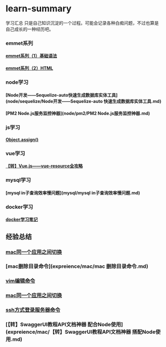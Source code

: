 # learn-summary
学习汇总
只是自己知识沉淀的一个过程。可能会记录各种白痴问题，不过也算是自己成长的一种经历吧。

### emmet系列 

#### [emmet系列（1）基础语法](tools/emmet/emmet系列（1）基础语法.md)

#### [emmet系列（2）HTML](tools/emmet/emmet系列（2）HTML.md)

### node学习

#### [Node开发——Sequelize-auto快速生成数据库实体工具](node/sequelize/Node开发——Sequelize-auto 快速生成数据库实体工具.md)

#### [PM2 Node.js服务监控神器](node/pm2/PM2 Node.js服务监控神器.md)

### js学习
#### [Object.assign()](expreience/js/Object.assign().md)

### vue学习
#### [【转】Vue.js——vue-resource全攻略](vue/【转】Vue.js——vue-resource全攻略.md)

### mysql学习

#### [mysql in子查询效率慢问题](mysql/mysql in子查询效率慢问题.md)

### docker学习
#### [docker学习笔记](expreience/docker/docker学习笔记.md)

## 经验总结

### [mac同一个应用之间切换](expreience/mac/mac同一个应用之间切换.md)
### [mac删除目录命令](expreience/mac/mac 删除目录命令.md)
### [vim编辑命令](expreience/mac/vim编辑命令.md)
### [mac同一个应用之间切换](expreience/mac/mac同一个应用之间切换.md)

### [ssh方式登录服务器命令](expreience/mac/production/ssh方式登录服务器命令.md)

### [【转】SwaggerUI教程API文档神器 配合Node使用](expreience/mac/【转】SwaggerUI教程API文档神器 搭配Node使用.md)
